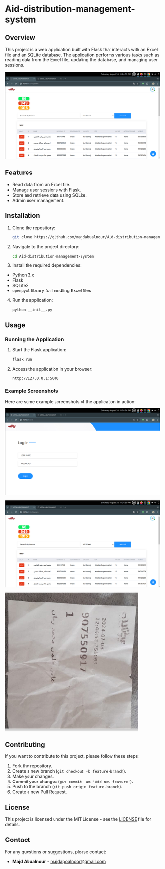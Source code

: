 # Aid-distribution-management-system



## Overview

This project is a web application built with Flask that interacts with an Excel file and an SQLite database. The application performs various tasks such as reading data from the Excel file, updating the database, and managing user sessions.

![Overview Diagram](dashboard.png)

## Features

- Read data from an Excel file.
- Manage user sessions with Flask.
- Store and retrieve data using SQLite.
- Admin user management.

## Installation

1. Clone the repository:
    ```bash
    git clone https://github.com/majdabualnour/Aid-distribution-management-system
    ```

2. Navigate to the project directory:
    ```bash
    cd Aid-distribution-management-system
    ```

3. Install the required dependencies:
- Python 3.x
- Flask
- SQLite3
- `openpyxl` library for handling Excel files

4. Run the application:
    ```bash
    python __init__.py
    ```

## Usage

### Running the Application

1. Start the Flask application:
    ```bash
    flask run
    ```

2. Access the application in your browser:
    ```
    http://127.0.0.1:5000
    ```

### Example Screenshots

Here are some example screenshots of the application in action:

![Login Page](login.png)

![Dashboard](dashboard.png)

![Printed Paper](paper.png)

## Contributing

If you want to contribute to this project, please follow these steps:

1. Fork the repository.
2. Create a new branch (`git checkout -b feature-branch`).
3. Make your changes.
4. Commit your changes (`git commit -am 'Add new feature'`).
5. Push to the branch (`git push origin feature-branch`).
6. Create a new Pull Request.

## License

This project is licensed under the MIT License - see the [LICENSE](LICENSE) file for details.

## Contact

For any questions or suggestions, please contact:

- **Majd Abualnour** - majdapoalnoor@gmail.com



